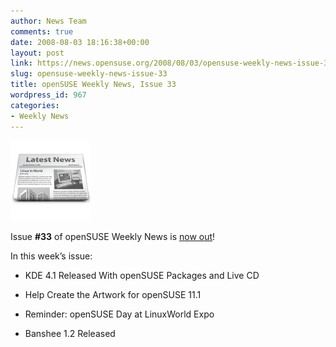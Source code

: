 ```yaml
---
author: News Team
comments: true
date: 2008-08-03 18:16:38+00:00
layout: post
link: https://news.opensuse.org/2008/08/03/opensuse-weekly-news-issue-33/
slug: opensuse-weekly-news-issue-33
title: openSUSE Weekly News, Issue 33
wordpress_id: 967
categories:
- Weekly News
---
```


![news](/wp-content/uploads/2007/11/knewsticker.png)

Issue **#33** of openSUSE Weekly News is [now out](http://en.opensuse.org/OpenSUSE_Weekly_News/33)!

In this week’s issue:



	
  * KDE 4.1 Released With openSUSE Packages and Live CD


	
  * Help Create the Artwork for openSUSE 11.1


	
  * Reminder: openSUSE Day at LinuxWorld Expo


	
  * Banshee 1.2 Released 



